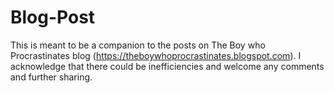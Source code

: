 # Blog-Post

This is meant to be a companion to the posts on The Boy who Procrastinates blog (https://theboywhoprocrastinates.blogspot.com). I acknowledge that there could be inefficiencies and welcome any comments and further sharing.
